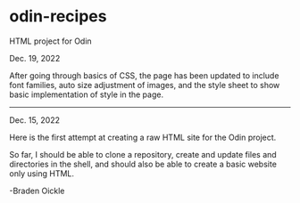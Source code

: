 # odin-recipes
HTML project for Odin

Dec. 19, 2022

After going through basics of CSS, the page has been
updated to include font families, auto size adjustment
of images, and the style sheet to show basic 
implementation of style in the page.

-----------------------

Dec. 15, 2022

Here is the first attempt at creating a raw HTML 
site for the Odin project.

So far, I should be able to clone a repository, 
create and update files and directories in the shell,
and should also be able to create a basic website
only using HTML.

-Braden Oickle 